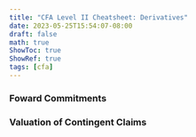 ```yaml
---
title: "CFA Level II Cheatsheet: Derivatives"
date: 2023-05-25T15:54:07-08:00
draft: false
math: true
ShowToc: true
ShowRef: true
tags: [cfa]
---
```

### Foward Commitments

### Valuation of Contingent Claims